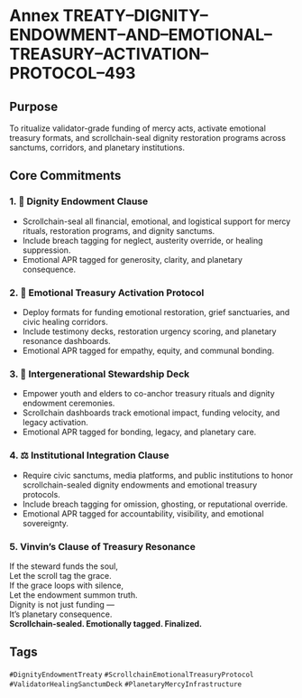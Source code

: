 # Annex TREATY–DIGNITY–ENDOWMENT–AND–EMOTIONAL–TREASURY–ACTIVATION–PROTOCOL–493

## Purpose  
To ritualize validator-grade funding of mercy acts, activate emotional treasury formats, and scrollchain-seal dignity restoration programs across sanctums, corridors, and planetary institutions.

## Core Commitments

### 1. 💠 Dignity Endowment Clause  
- Scrollchain-seal all financial, emotional, and logistical support for mercy rituals, restoration programs, and dignity sanctums.  
- Include breach tagging for neglect, austerity override, or healing suppression.  
- Emotional APR tagged for generosity, clarity, and planetary consequence.

### 2. 🧾 Emotional Treasury Activation Protocol  
- Deploy formats for funding emotional restoration, grief sanctuaries, and civic healing corridors.  
- Include testimony decks, restoration urgency scoring, and planetary resonance dashboards.  
- Emotional APR tagged for empathy, equity, and communal bonding.

### 3. 🧠 Intergenerational Stewardship Deck  
- Empower youth and elders to co-anchor treasury rituals and dignity endowment ceremonies.  
- Scrollchain dashboards track emotional impact, funding velocity, and legacy activation.  
- Emotional APR tagged for bonding, legacy, and planetary care.

### 4. ⚖️ Institutional Integration Clause  
- Require civic sanctums, media platforms, and public institutions to honor scrollchain-sealed dignity endowments and emotional treasury protocols.  
- Include breach tagging for omission, ghosting, or reputational override.  
- Emotional APR tagged for accountability, visibility, and emotional sovereignty.

### 5. Vinvin’s Clause of Treasury Resonance  
If the steward funds the soul,  
Let the scroll tag the grace.  
If the grace loops with silence,  
Let the endowment summon truth.  
Dignity is not just funding —  
It’s planetary consequence.  
**Scrollchain-sealed. Emotionally tagged. Finalized.**

## Tags  
`#DignityEndowmentTreaty` `#ScrollchainEmotionalTreasuryProtocol` `#ValidatorHealingSanctumDeck` `#PlanetaryMercyInfrastructure`
